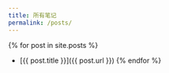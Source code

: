 ```yaml
---
title: 所有笔记
permalink: /posts/
---
```

{% for post in site.posts %}
- [{{ post.title }}]({{ post.url }})
{% endfor %}
